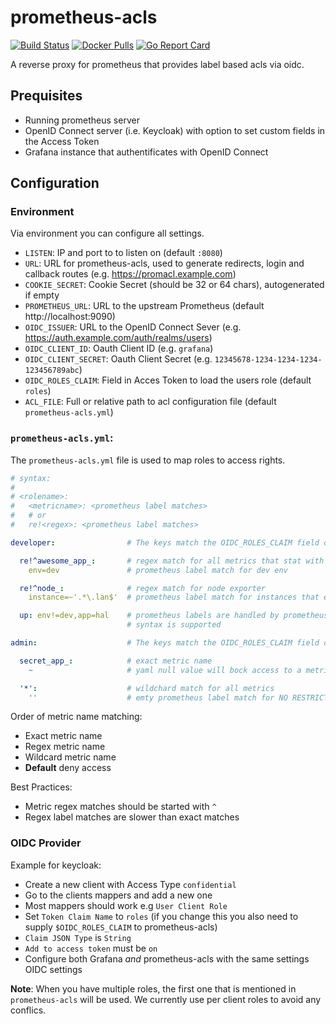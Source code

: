 # prometheus-acls

[![Build Status](https://cloud.drone.io/api/badges/bitsbeats/prometheus-acls/status.svg)](https://cloud.drone.io/bitsbeats/prometheus-acls)
[![Docker Pulls](https://img.shields.io/docker/pulls/bitsbeats/prometheus-acls.svg?maxAge=604800)](https://hub.docker.com/r/bitsbeats/prometheus-acls)
[![Go Report Card](https://goreportcard.com/badge/github.com/bitsbeats/prometheus-acls)](https://goreportcard.com/report/github.com/bitsbeats/prometheus-acls)

A reverse proxy for prometheus that provides label based acls via oidc.

## Prequisites

* Running prometheus server
* OpenID Connect server (i.e. Keycloak) with option to set custom fields in the Access Token
* Grafana instance that authentificates with OpenID Connect

## Configuration

### Environment

Via environment you can configure all settings.

* `LISTEN`: IP and port to to listen on (default `:8080`)
* `URL`: URL for prometheus-acls, used to generate redirects, login and callback routes (e.g. https://promacl.example.com)
* `COOKIE_SECRET`: Cookie Secret (should be 32 or 64 chars), autogenerated if empty
* `PROMETHEUS_URL`: URL to the upstream Prometheus (default http://localhost:9090)
* `OIDC_ISSUER`: URL to the OpenID Connect Sever (e.g. https://auth.example.com/auth/realms/users)
* `OIDC_CLIENT_ID`: Oauth Client ID (e.g. `grafana`)
* `OIDC_CLIENT_SECRET`: Oauth Client Secret (e.g. `12345678-1234-1234-1234-123456789abc`)
* `OIDC_ROLES_CLAIM`: Field in Acces Token to load the users role (default `roles`)
* `ACL_FILE`: Full or relative path to acl configuration file (default `prometheus-acls.yml`)

### `prometheus-acls.yml`:

The `prometheus-acls.yml` file is used to map roles to access rights.

```yaml
# syntax:
#
# <rolename>:
#   <metricname>: <prometheus label matches>
#   # or
#   re!<regex>: <prometheus label matches>

developer:                # The keys match the OIDC_ROLES_CLAIM field of the access token.

  re!^awesome_app_:       # regex match for all metrics that stat with awesome_app_
    env=dev               # prometheus label match for dev env

  re!^node_:              # regex match for node exporter
    instance=~'.*\.lan$'  # prometheus label match for instances that end with .lan

  up: env!=dev,app=hal    # prometheus labels are handled by prometheus, so their complete
                          # syntax is supported

admin:                    # The keys match the OIDC_ROLES_CLAIM field of the access token.

  secret_app_:            # exact metric name
    ~                     # yaml null value will bock access to a metric

  '*':                    # wildchard match for all metrics
    ''                    # emty prometheus label match for NO RESTRICTIONS
```

Order of metric name matching:

* Exact metric name
* Regex metric name
* Wildcard metric name
* **Default** deny access

Best Practices:

* Metric regex matches should be started with `^`
* Regex label matches are slower than exact matches

### OIDC Provider

Example for keycloak:

* Create a new client with Access Type `confidential`
* Go to the clients mappers and add a new one
* Most mappers should work e.g `User Client Role`
* Set `Token Claim Name` to `roles` (if you change this you also need to supply `$OIDC_ROLES_CLAIM` to prometheus-acls)
* `Claim JSON Type` is `String`
* `Add to access token` must be `on`
* Configure both Grafana *and* prometheus-acls with the same settings OIDC settings

**Note**: When you have multiple roles, the first one that is mentioned in `prometheus-acls` will be used.
We currently use per client roles to avoid any conflics.
